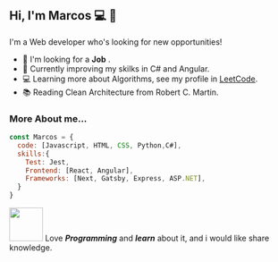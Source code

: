## Hi, I'm Marcos 💻 👋

I'm a Web developer who's looking for new opportunities!

- 🔭 I'm looking for a **Job** .
- 🌱 Currently improving my skilks in C# and Angular. 
- 💻 Learning more about Algorithms, see my profile in [LeetCode](https://leetcode.com/Marcos-Coca/).
- 📚 Reading Clean Architecture from Robert C. Martin.

### More About me...

```javascript
const Marcos = {
  code: [Javascript, HTML, CSS, Python,C#],
  skills:{
    Test: Jest,
    Frontend: [React, Angular],
    Frameworks: [Next, Gatsby, Express, ASP.NET],
  }
}
```

<img src="https://media.giphy.com/media/LOtqITm3tFmiA/giphy.gif" width="60"/>  Love ***Programming*** and ***learn*** about it, and i would like share knowledge.

